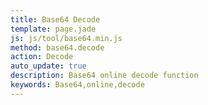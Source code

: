 ```yaml
---
title: Base64 Decode
template: page.jade
js: js/tool/base64.min.js
method: base64.decode
action: Decode
auto_update: true
description: Base64 online decode function
keywords: Base64,online,decode
---
```

